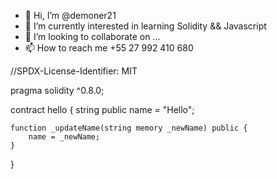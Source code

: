 - 👋 Hi, I’m @demoner21
- 👀 I’m currently interested in learning Solidity && Javascript
- 💞️ I’m looking to collaborate on ...
- 📫 How to reach me +55 27 992 410 680 

//SPDX-License-Identifier: MIT

pragma solidity ^0.8.0;

contract hello {
    string public name = "Hello";

    function _updateName(string memory _newName) public {
        name = _newName;
    }

}

